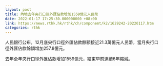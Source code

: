 ```yaml
---
layout: post
title: 內地去年央行口徑外匯佔款增加1559億元人民幣
date: 2022-01-17 17:25:30.000000000 +08:00
link: https://news.rthk.hk/rthk/ch/component/k2/1629242-20220117.htm
categories: rthk
---
```


人民銀行公布，12月底央行口徑外匯佔款餘額接近21.3萬億元人民幣，當月央行口徑外匯佔款餘額增加257.8億元。

去年全年央行口徑外匯佔款增加1559億元，結束早前連續6年縮減。
